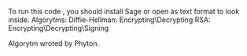 To run this code , you should install Sage 
or open as text format to look inside.
Algorytms:
Diffie-Hellman: Encrypting\Decrypting
RSA: Encrypting\Decrypting\Signing

Algorytm wroted by Phyton.
